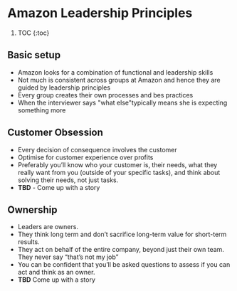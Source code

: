# Amazon Leadership Principles

1. TOC
{:toc}

## Basic setup

- Amazon looks for a combination of functional and leadership skills 
- Not much is consistent across groups at Amazon and hence they are guided by leadership principles
- Every group creates their own processes and bes practices 
- When the interviewer says "what else"typically means she is expecting something more 

## Customer Obsession 
- Every decision of consequence involves the customer
- Optimise for customer experience over profits 
- Preferably you’ll know who your customer is, their needs, what they really want from you (outside of your specific tasks), and think about solving their needs, not just tasks.
- **TBD** - Come up with a story 

## Ownership 
- Leaders are owners. 
- They think long term and don’t sacrifice long-term value for short-term results. 
- They act on behalf of the entire company, beyond just their own team. They never say “that’s not my job”
- You can be confident that you’ll be asked questions to assess if you can act and think as an owner.
- **TBD** Come up with a story 

## 


